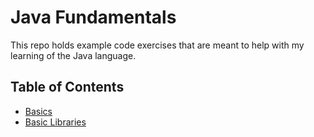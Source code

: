 # Java Fundamentals
This repo holds example code exercises that are meant to help with my learning of the Java language.

## Table of Contents
- [Basics](./labs/basics)
- [Basic Libraries](./labs/basiclibrary)